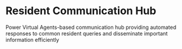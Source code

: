 # Resident Communication Hub
 Power Virtual Agents-based communication hub providing automated responses to common resident queries and disseminate important information efficiently
